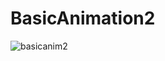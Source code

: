 # BasicAnimation2
![basicanim2](https://user-images.githubusercontent.com/37246279/95571217-b58efc00-0a45-11eb-8a82-b42b55c03852.gif)
